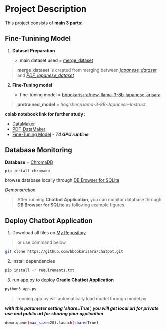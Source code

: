 # Project Description
This project consists of **main 3 parts**:

## Fine-Tunining Model

 1. **Dataset Preparation**

	- main dataset used = [merge_dataset](https://huggingface.co/datasets/bbookarisara/merge_dataset)

> **merge_dataset** is created from merging between [*japanese_dataset*](https://huggingface.co/datasets/bbookarisara/japanese_dataset) and [*PDF_japanese_dataset*](https://huggingface.co/datasets/bbookarisara/japanese_fromPDF_dataset)
 2. **Fine-Tuning model**
 
	 - fine-tuning model =
   [bbookarisara/new-llama-3-8b-japanese-arisara](https://huggingface.co/bbookarisara/new-llama-3-8b-japanese-arisara)
> **pretrained_model** = *haqishen/Llama-3-8B-Japanese-Instruct*


**colab notebook link for further study** :
 - [DataMaker](https://colab.research.google.com/drive/1QDjrvao2fI0NfvN_GyDnf39QeGJglFJh?usp=sharing)
 - [PDF_DataMaker](https://colab.research.google.com/drive/1aFkK1nSwW0YRDZUgiJEbRbQveymNvQL1?usp=sharing)
 - [Fine-Tuning Model](https://colab.research.google.com/drive/1ECcCBW8g2zRxMFopvqPQGEzqSfJFeIIg?usp=sharing) - ***T4 GPU runtime***

## Database Monitoring
**Database** = [ChromaDB](https://docs.trychroma.com/getting-started)
```bash
pip install chromadb
```
browse database locally through [DB Browser for SQLite](https://sqlitebrowser.org/)

*Demonstration*

> After running **Chatbot Application**, you can monitor database through **DB Browser for SQLite** as following example figures.

## Deploy Chatbot Application

1. Download all files on [My Repository](https://github.com/bbookarisara/chatbot/)

>or use command below
```bash
git clone https://github.com/bbookarisara/chatbot.git
```

2. Install dependencies
```bash
pip install -r requirements.txt
```
3. run app.py to deploy **Gradio Chatbot Application**
```bash
python3 app.py 
```

> running app.py will automatically load model through model.py

    

 ***with this parameter setting **'share=True'**, 
 you will get local url for private use and public url for sharing your application***
 
  ```bash
  demo.queue(max_size=20).launch(share=True)
  ```    
